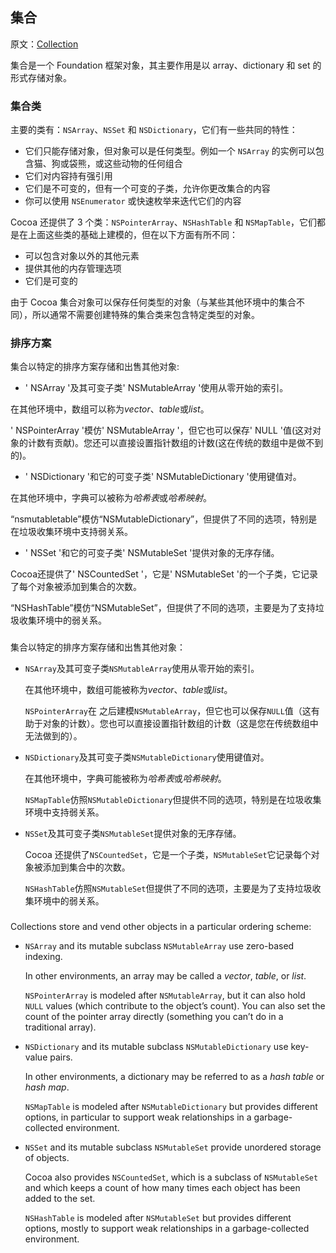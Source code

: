 ## 集合

原文：[Collection](https://developer.apple.com/library/archive/documentation/General/Conceptual/DevPedia-CocoaCore/Collection.html#//apple_ref/doc/uid/TP40008195-CH10-SW1)

集合是一个 Foundation 框架对象，其主要作用是以 array、dictionary 和 set 的形式存储对象。

### 集合类

主要的类有：`NSArray`、`NSSet` 和 `NSDictionary`，它们有一些共同的特性：

* 它们只能存储对象，但对象可以是任何类型。例如一个 `NSArray` 的实例可以包含猫、狗或袋熊，或这些动物的任何组合
* 它们对内容持有强引用
* 它们是不可变的，但有一个可变的子类，允许你更改集合的内容
* 你可以使用 `NSEnumerator` 或快速枚举来迭代它们的内容

Cocoa 还提供了 3 个类：`NSPointerArray`、`NSHashTable` 和 `NSMapTable`，它们都是在上面这些类的基础上建模的，但在以下方面有所不同：

* 可以包含对象以外的其他元素
* 提供其他的内存管理选项
* 它们是可变的

由于 Cocoa 集合对象可以保存任何类型的对象（与某些其他环境中的集合不同），所以通常不需要创建特殊的集合类来包含特定类型的对象。

### 排序方案









集合以特定的排序方案存储和出售其他对象:

- ' NSArray '及其可变子类' NSMutableArray '使用从零开始的索引。

在其他环境中，数组可以称为*vector*、*table*或*list*。

' NSPointerArray '模仿' NSMutableArray '，但它也可以保存' NULL '值(这对对象的计数有贡献)。您还可以直接设置指针数组的计数(这在传统的数组中是做不到的)。

- ' NSDictionary '和它的可变子类' NSMutableDictionary '使用键值对。

在其他环境中，字典可以被称为*哈希表*或*哈希映射*。

“nsmutabletable”模仿“NSMutableDictionary”，但提供了不同的选项，特别是在垃圾收集环境中支持弱关系。

- ' NSSet '和它的可变子类' NSMutableSet '提供对象的无序存储。

Cocoa还提供了' NSCountedSet '，它是' NSMutableSet '的一个子类，它记录了每个对象被添加到集合的次数。

“NSHashTable”模仿“NSMutableSet”，但提供了不同的选项，主要是为了支持垃圾收集环境中的弱关系。

### 

集合以特定的排序方案存储和出售其他对象：

- `NSArray`及其可变子类`NSMutableArray`使用从零开始的索引。

  在其他环境中，数组可能被称为*vector*、*table*或*list*。

  `NSPointerArray`在 之后建模`NSMutableArray`，但它也可以保存`NULL`值（这有助于对象的计数）。您也可以直接设置指针数组的计数（这是您在传统数组中无法做到的）。

- `NSDictionary`及其可变子类`NSMutableDictionary`使用键值对。

  在其他环境中，字典可能被称为*哈希表*或*哈希映射*。

  `NSMapTable`仿照`NSMutableDictionary`但提供不同的选项，特别是在垃圾收集环境中支持弱关系。

- `NSSet`及其可变子类`NSMutableSet`提供对象的无序存储。

  Cocoa 还提供了`NSCountedSet`，它是一个子类，`NSMutableSet`它记录每个对象被添加到集合中的次数。

  `NSHashTable`仿照`NSMutableSet`但提供了不同的选项，主要是为了支持垃圾收集环境中的弱关系。

### 

Collections store and vend other objects in a particular ordering scheme:

- `NSArray` and its mutable subclass `NSMutableArray` use zero-based indexing.

  In other environments, an array may be called a *vector*, *table*, or *list*.

  `NSPointerArray` is modeled after `NSMutableArray`, but it can also hold `NULL` values (which contribute to the object’s count). You can also set the count of the pointer array directly (something you can’t do in a traditional array).

- `NSDictionary` and its mutable subclass `NSMutableDictionary` use key-value pairs.

  In other environments, a dictionary may be referred to as a *hash table* or *hash map*.

  `NSMapTable` is modeled after `NSMutableDictionary` but provides different options, in particular to support weak relationships in a garbage-collected environment.

- `NSSet` and its mutable subclass `NSMutableSet` provide unordered storage of objects.

  Cocoa also provides `NSCountedSet`, which is a subclass of `NSMutableSet` and which keeps a count of how many times each object has been added to the set.

  `NSHashTable` is modeled after `NSMutableSet` but provides different options, mostly to support weak relationships in a garbage-collected environment.





